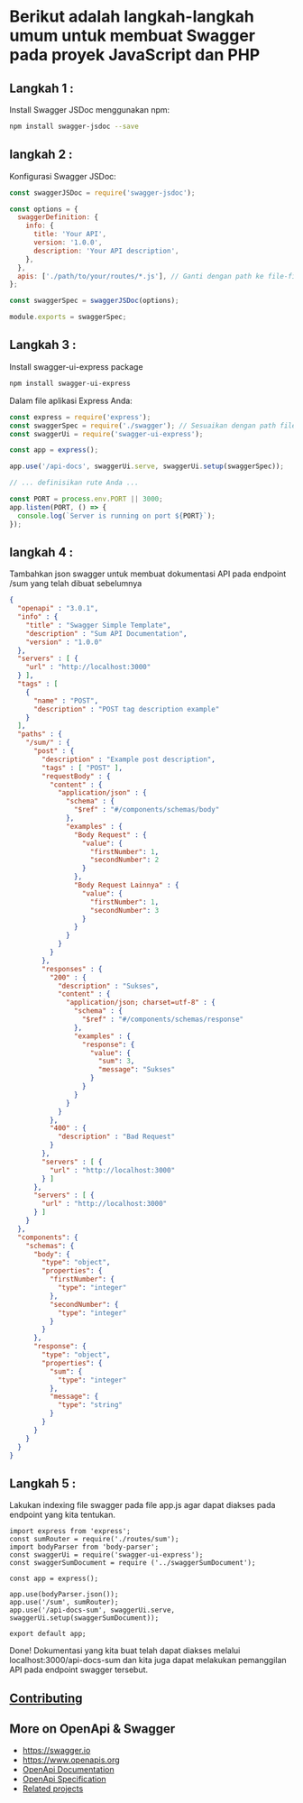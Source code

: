 # Berikut adalah langkah-langkah umum untuk membuat Swagger pada proyek JavaScript dan PHP

## Langkah 1 : 
Install Swagger JSDoc menggunakan npm:
```bash
npm install swagger-jsdoc --save

```
## langkah 2 : 
Konfigurasi Swagger JSDoc:
```javascript
const swaggerJSDoc = require('swagger-jsdoc');

const options = {
  swaggerDefinition: {
    info: {
      title: 'Your API',
      version: '1.0.0',
      description: 'Your API description',
    },
  },
  apis: ['./path/to/your/routes/*.js'], // Ganti dengan path ke file-file Anda
};

const swaggerSpec = swaggerJSDoc(options);

module.exports = swaggerSpec;

```
## Langkah 3 : 
Install swagger-ui-express package
```bash
npm install swagger-ui-express
```
Dalam file aplikasi Express Anda:

```javascript
const express = require('express');
const swaggerSpec = require('./swagger'); // Sesuaikan dengan path file Anda
const swaggerUi = require('swagger-ui-express');

const app = express();

app.use('/api-docs', swaggerUi.serve, swaggerUi.setup(swaggerSpec));

// ... definisikan rute Anda ...

const PORT = process.env.PORT || 3000;
app.listen(PORT, () => {
  console.log(`Server is running on port ${PORT}`);
});

```

## langkah 4 : 

Tambahkan json swagger untuk membuat dokumentasi API pada endpoint /sum yang telah dibuat sebelumnya
```json
{
  "openapi" : "3.0.1",
  "info" : {
    "title" : "Swagger Simple Template",
    "description" : "Sum API Documentation",
    "version" : "1.0.0"
  },
  "servers" : [ {
    "url" : "http://localhost:3000"
  } ],
  "tags" : [
    {
      "name" : "POST",
      "description" : "POST tag description example"
    }
  ],
  "paths" : {
    "/sum/" : {
      "post" : {
        "description" : "Example post description",
        "tags" : [ "POST" ],
        "requestBody" : {
          "content" : {
            "application/json" : {
              "schema" : {
                "$ref" : "#/components/schemas/body"
              },
              "examples" : {
                "Body Request" : {
                  "value": {
                    "firstNumber": 1,
                    "secondNumber": 2
                  }
                },
                "Body Request Lainnya" : {
                  "value": {
                    "firstNumber": 1,
                    "secondNumber": 3
                  }
                }
              }
            }
          }
        },
        "responses" : {
          "200" : {
            "description" : "Sukses",
            "content" : {
              "application/json; charset=utf-8" : {
                "schema" : {
                  "$ref" : "#/components/schemas/response"
                },
                "examples" : {
                  "response": {
                    "value": {
                      "sum": 3,
                      "message": "Sukses"
                    }
                  }
                }
              }
            }
          },
          "400" : {
            "description" : "Bad Request"
          }
        },
        "servers" : [ {
          "url" : "http://localhost:3000"
        } ]
      },
      "servers" : [ {
        "url" : "http://localhost:3000"
      } ]
    }
  },
  "components": {
    "schemas": {
      "body": {
        "type": "object",
        "properties": {
          "firstNumber": {
            "type": "integer"
          },
          "secondNumber": {
            "type": "integer"
          }
        }
      },
      "response": {
        "type": "object",
        "properties": {
          "sum": {
            "type": "integer"
          },
          "message": {
            "type": "string"
          }
        }
      }
    }
  }
}
``` 
## Langkah 5 :
Lakukan indexing file swagger pada file app.js agar dapat diakses pada endpoint yang kita tentukan.
```Js
import express from 'express';
const sumRouter = require('./routes/sum');
import bodyParser from 'body-parser';
const swaggerUi = require('swagger-ui-express');
const swaggerSumDocument = require ('../swaggerSumDocument');

const app = express();

app.use(bodyParser.json());
app.use('/sum', sumRouter);
app.use('/api-docs-sum', swaggerUi.serve, swaggerUi.setup(swaggerSumDocument));

export default app;
```
Done!
Dokumentasi yang kita buat telah dapat diakses melalui localhost:3000/api-docs-sum dan kita juga dapat melakukan pemanggilan API pada endpoint swagger tersebut.
## [Contributing](CONTRIBUTING.md)

## More on OpenApi & Swagger

- https://swagger.io
- https://www.openapis.org
- [OpenApi Documentation](https://swagger.io/docs/)
- [OpenApi Specification](http://swagger.io/specification/)
- [Related projects](docs/related-projects.md)